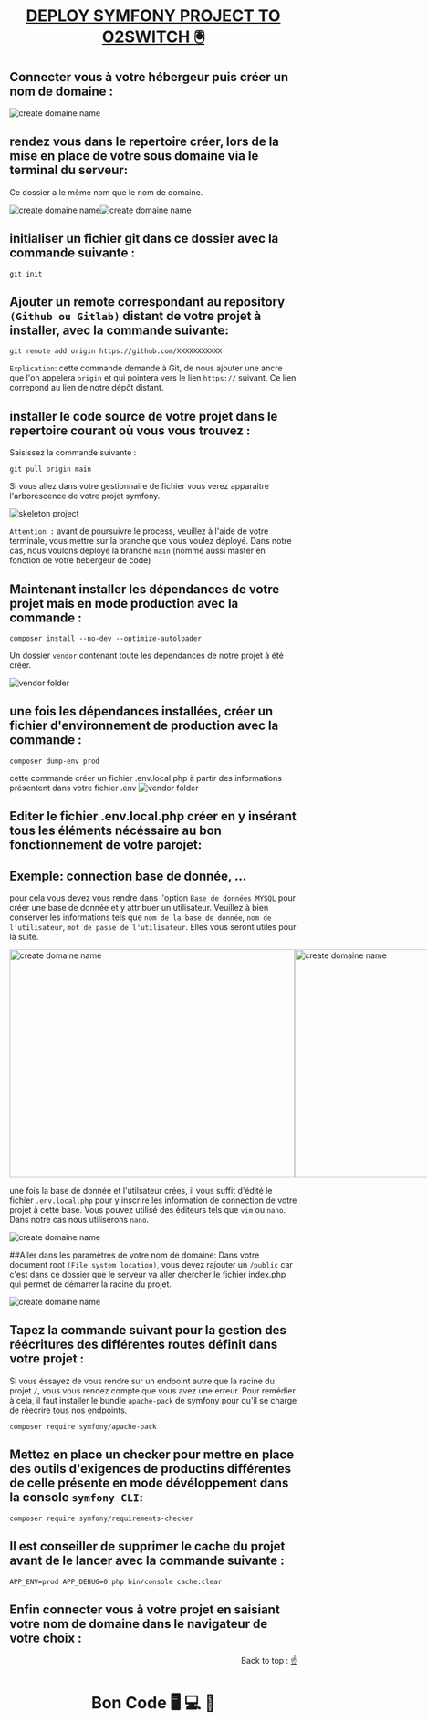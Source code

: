 
<div>
  <h1 align="center" position="relative">
    <a  href="https://github.com/armandwadji/Deploy-symfony-project.git" target='_blank'>DEPLOY SYMFONY PROJECT TO O2SWITCH 🖲
    </a> 
  </h1> 
</div> 

## Connecter vous à votre hébergeur puis créer un nom de domaine :

<img alt="create domaine name" src="https://github.com/armandwadji/Deploy-symfony-project/assets/90448006/20a4339e-53e2-4414-8299-5f12285cc6b9">

## rendez vous dans le repertoire créer, lors de la mise en place de votre sous domaine via le terminal du serveur:
Ce dossier a le même nom que le nom de domaine.

<div style="display: flex; flex-direction: row;">
  <img alt="create domaine name" src="https://github.com/armandwadji/Deploy-symfony-project/assets/90448006/b60df397-1fdf-4bed-9ceb-a39ef3ed9b2d">
  <img alt="create domaine name" src="https://github.com/armandwadji/Deploy-symfony-project/assets/90448006/7e850d8f-dd2c-43c1-8b1f-d3e58609a355">
</div>

## initialiser un fichier git dans ce dossier avec la commande suivante :
```
git init
```

## Ajouter un remote correspondant au repository `(Github ou Gitlab)` distant de votre projet à installer, avec la commande suivante:
```
git remote add origin https://github.com/XXXXXXXXXXX
```
`Explication`: cette commande demande à Git, de nous ajouter une ancre que l'on appelera `origin` et qui pointera vers le lien `https://` suivant. 
Ce lien correpond au lien de notre dépôt distant.

## installer le code source de votre projet dans le repertoire courant où vous vous trouvez : 
Saisissez la commande suivante : 
```
git pull origin main
```
Si vous allez dans votre gestionnaire de fichier vous verez apparaitre l'arborescence de votre projet symfony.

<img alt="skeleton project" src="https://github.com/armandwadji/Deploy-symfony-project/assets/90448006/35fae6fc-c9ff-4559-bcd2-82da625a1c6d">

`Attention :` avant de poursuivre le process, veuillez à l'aide de votre terminale, vous mettre sur la branche que vous voulez déployé.
Dans notre cas, nous voulons deployé la branche `main` (nommé aussi master en fonction de votre hebergeur de code)

## Maintenant installer les dépendances de votre projet mais en mode production avec la commande :
```
composer install --no-dev --optimize-autoloader
```
Un dossier `vendor` contenant toute les dépendances de notre projet à été créer.

<img alt="vendor folder" src="https://github.com/armandwadji/Deploy-symfony-project/assets/90448006/a2e4f13b-3136-4c7c-b7f5-8c0c3a8e643a">

## une fois les dépendances installées, créer un fichier d'environnement de production avec la commande :
```
composer dump-env prod
```
cette commande créer un fichier .env.local.php à partir des informations présentent dans votre fichier .env
<img alt="vendor folder" src="https://github.com/armandwadji/Deploy-symfony-project/assets/90448006/4f4bf3fa-419f-49f4-8258-823374395fa8">


## Editer le fichier .env.local.php créer en y insérant tous les éléments nécéssaire au bon fonctionnement de votre parojet:
## Exemple: connection base de donnée, ...
pour cela vous devez vous rendre dans l'option `Base de données MYSQL` pour créer une base de donnée et y attribuer un utilisateur.
Veuillez à bien conserver les informations tels que `nom de la base de donnée`, `nom de l'utilisateur`, `mot de passe de l'utilisateur`. Elles vous seront utiles pour la suite.

<div style="display: flex; flex-direction: row;">
  <img width="500px" height='400px' alt="create domaine name" src="https://github.com/armandwadji/Deploy-symfony-project/assets/90448006/d8c6737d-ce9b-47bf-9485-f5ee3cc6d2b1">
  <img width="500px" height='400px' alt="create domaine name" src="https://github.com/armandwadji/Deploy-symfony-project/assets/90448006/cc4d6128-6431-4909-93c5-eb0fa1949274">
</div>

une fois la base de donnée et l'utilsateur crées, il vous suffit d'édité le fichier `.env.local.php` pour y inscrire les information de connection de votre projet à cette base.
Vous pouvez utilisé des éditeurs tels que `vim` ou `nano`. Dans notre cas nous utiliserons `nano`.

<img alt="create domaine name" src="https://github.com/armandwadji/Deploy-symfony-project/assets/90448006/559106b0-c3ef-481f-9b40-e95207374f7d">

##Aller dans les paramètres de votre nom de domaine:
Dans votre document root `(File system location)`, vous devez rajouter un `/public` car c'est dans ce dossier que le serveur va aller chercher le fichier index.php qui permet de démarrer la racine du projet.

<img alt="create domaine name" src="https://github.com/armandwadji/Deploy-symfony-project/assets/90448006/fcb42223-25c9-4ced-acba-0fcfb4f17188">


## Tapez la commande suivant pour la gestion des réécritures des différentes routes définit dans votre projet :
Si vous éssayez de vous rendre sur un endpoint autre que la racine du projet `/`, vous vous rendez compte que vous avez une erreur. Pour remédier à cela, il faut installer le bundle `apache-pack` de symfony pour qu'il se charge de réecrire tous nos endpoints.

```
composer require symfony/apache-pack
```

## Mettez en place un checker pour mettre en place des outils d'exigences de productins différentes de celle présente en mode dévéloppement dans la console `symfony CLI`:
```
composer require symfony/requirements-checker
```

## Il est conseiller de supprimer le cache du projet avant de le lancer avec la commande suivante :
```
APP_ENV=prod APP_DEBUG=0 php bin/console cache:clear
```

## Enfin connecter vous à votre projet en saisiant votre nom de domaine dans le navigateur de votre choix :

<p align="right">Back to top :
  <a href="#top">
    ☝
  </a>
</p>

<h1 align="center">Bon Code 🖥 💻 📱</h1>


